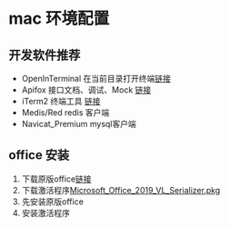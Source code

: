 # mac 环境配置

## 开发软件推荐

* OpenInTerminal 在当前目录打开终端[链接](https://github.com/Ji4n1ng/OpenInTerminal)
* Apifox  接口文档、调试、Mock [链接](https://www.apifox.cn/)
* iTerm2 终端工具 [链接](iterm2.com/)
* Medis/Red redis 客户端
* Navicat_Premium mysql客户端


## office 安装

1. 下载原版office[链接](https://officecdn-microsoft-com.akamaized.net/pr/C1297A47-86C4-4C1F-97FA-950631F94777/MacAutoupdate/Microsoft_Office_16.30.19101301_Installer.pkg)
2. 下载激活程序[Microsoft_Office_2019_VL_Serializer.pkg](https://gist.githubusercontent.com/zthxxx/9ddc171d00df98cbf8b4b0d8469ce90a/raw/653a47758809928d2d0e1c836689ea6e53b50c23/Microsoft_Office_2019_VL_Serializer.pkg)
3. 先安装原版office
4. 安装激活程序